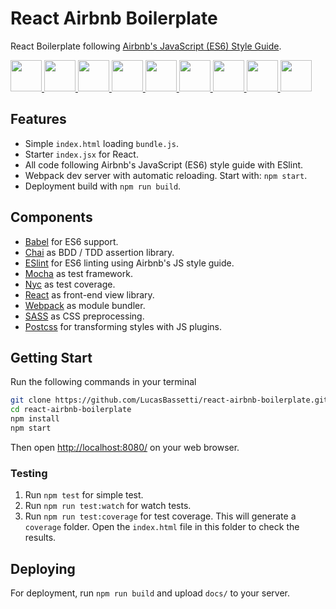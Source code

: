 # React Airbnb Boilerplate

React Boilerplate following [Airbnb's JavaScript (ES6) Style Guide](https://github.com/airbnb/javascript).

<a href="https://facebook.github.io/react/" target="_blank"> <img src="https://cdn.worldvectorlogo.com/logos/react.svg" height="50" />
</a> <a href="https://webpack.github.io" target="_blank"> <img src="https://cdn.worldvectorlogo.com/logos/webpack.svg" height="50" />
</a> <a href="http://eslint.org" target="_blank"> <img src="https://cdn.worldvectorlogo.com/logos/eslint.svg" height="50" /> </a> <a href="https://mochajs.org/" target="_blank"> <img src="https://avatars0.githubusercontent.com/u/8770005?v=3&s=400" height="50" /> </a> <a href="http://chaijs.com/" target="_blank"> <img src="https://camo.githubusercontent.com/431283cc1643d02167aac31067137897507c60fc/687474703a2f2f636861696a732e636f6d2f696d672f636861692d6c6f676f2e706e67" height="50" /> </a> <a href="https://github.com/airbnb/javascript" target="_blank"> <img src="https://cdn.worldvectorlogo.com/logos/airbnb-2.svg" height="50" /> </a> <a href="https://babeljs.io" target="_blank">
  <img src="https://raw.githubusercontent.com/babel/logo/master/babel.png" height="50" />
</a> <a href="http://sass-lang.com/" target="_blank"> <img src="http://sass-lang.com/assets/img/logos/logo-b6e1ef6e.svg" height="50" /> </a>
<a href="http://postcss.org/" target="_blank"> <img src="http://api.postcss.org/logo.svg" height="50" /> </a>


## Features

- Simple `index.html` loading `bundle.js`.
- Starter `index.jsx` for React.
- All code following Airbnb's JavaScript (ES6) style guide with ESlint.
- Webpack dev server with automatic reloading. Start with: `npm start`.
- Deployment build with `npm run build`.

## Components

- [Babel](https://babeljs.io) for ES6 support.
- [Chai](http://chaijs.com/) as BDD / TDD assertion library.
- [ESlint](http://eslint.org) for ES6 linting using Airbnb's JS style guide.
- [Mocha](https://mochajs.org/) as test framework.
- [Nyc](https://github.com/istanbuljs/nyc) as test coverage.
- [React](https://facebook.github.io/react/) as front-end view library.
- [Webpack](https://webpack.github.io) as module bundler.
- [SASS](http://sass-lang.com/) as CSS preprocessing.
- [Postcss](http://postcss.org/) for transforming styles with JS plugins.

## Getting Start

Run the following commands in your terminal

```bash
git clone https://github.com/LucasBassetti/react-airbnb-boilerplate.git
cd react-airbnb-boilerplate
npm install
npm start
```

Then open [http://localhost:8080/](http://localhost:8080/) on your web browser.

### Testing

1. Run `npm test` for simple test.
2. Run `npm run test:watch` for watch tests.
3. Run `npm run test:coverage` for test coverage. This will generate a `coverage` folder. Open the `index.html` file in this folder to check the results.

## Deploying

For deployment, run `npm run build` and upload `docs/` to your server.
